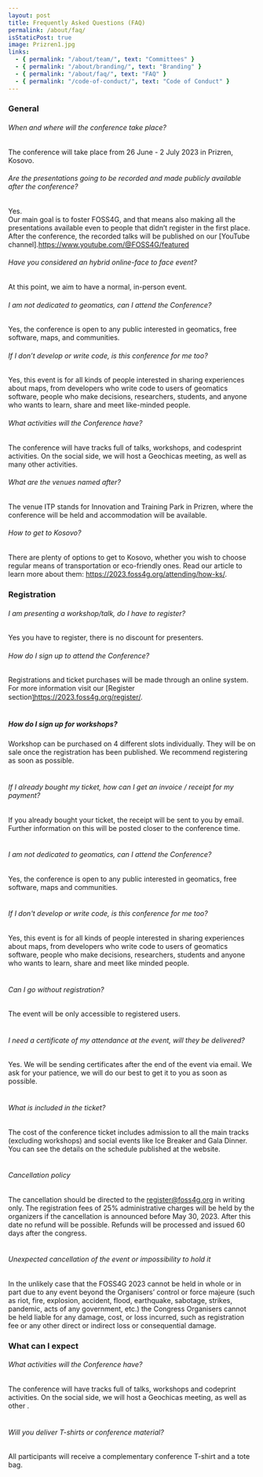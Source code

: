 ```yaml
---
layout: post
title: Frequently Asked Questions (FAQ)
permalink: /about/faq/
isStaticPost: true
image: Prizren1.jpg
links:
  - { permalink: "/about/team/", text: "Committees" }
  - { permalink: "/about/branding/", text: "Branding" }
  - { permalink: "/about/faq/", text: "FAQ" }
  - { permalink: "/code-of-conduct/", text: "Code of Conduct" }
---
```


### General

###### When and where will the conference take place?

The conference will take place from 26 June - 2 July 2023 in Prizren, Kosovo.
&nbsp;

###### Are the presentations going to be recorded and made publicly available after the conference?

Yes.  
Our main goal is to foster FOSS4G, and that means also making all the presentations available even to people that didn’t register in the first place. After the conference, the recorded talks will be published on our [YouTube channel].<https://www.youtube.com/@FOSS4G/featured>
&nbsp;

###### Have you considered an hybrid online-face to face event?

At this point, we aim to have a normal, in-person event.

###### I am not dedicated to geomatics, can I attend the Conference?

Yes, the conference is open to any public interested in geomatics, free software, maps, and communities.
 
###### If I don’t develop or write code, is this conference for me too?

Yes, this event is for all kinds of people interested in sharing experiences about maps, from developers who write code to users of geomatics software, people who make decisions, researchers, students, and anyone who wants to learn, share and meet like-minded people.

###### What activities will the Conference have?

The conference will have tracks full of talks, workshops, and codesprint activities. On the social side, we will host a Geochicas meeting, as well as many other activities.

###### What are the venues named after?

The venue ITP stands for Innovation and Training Park in Prizren, where the conference will be held and accommodation will be available. 

###### How to get to Kosovo?

There are plenty of options to get to Kosovo, whether you wish to choose regular means of transportation or eco-friendly ones. Read our article to learn more about them: <https://2023.foss4g.org/attending/how-ks/>.


### Registration

###### I am presenting a workshop/talk, do I have to register?

Yes you have to register, there is no discount for presenters. 
&nbsp;

###### How do I sign up to attend the Conference?

Registrations and ticket purchases will be made through an online system. For more information visit our [Register section]̜<https://2023.foss4g.org/register/>.  
&nbsp;

##### How do I sign up for workshops?

Workshop can be purchased on 4 different slots individually. They will be on sale once the registration has been published. We recommend registering as soon as possible.  
&nbsp;


###### If I already bought my ticket, how can I get an invoice / receipt for my payment?

If you already bought your ticket, the receipt will be sent to you by email. Further information on this will be posted closer to the conference time.  
&nbsp;

###### I am not dedicated to geomatics, can I attend the Conference?

Yes, the conference is open to any public interested in geomatics, free software, maps and communities.  
&nbsp;

###### If I don't develop or write code, is this conference for me too?

Yes, this event is for all kinds of people interested in sharing experiences about maps, from developers who write code to users of geomatics software, people who make decisions, researchers, students and anyone who wants to learn, share and meet like minded people.  
&nbsp;

###### Can I go without registration?

The event will be only accessible to registered users.  
&nbsp;

###### I need a certificate of my attendance at the event, will they be delivered?

Yes. We will be sending certificates after the end of the event via email. We ask for your patience, we will do our best to get it to you as soon as possible.  
&nbsp;

###### What is included in the ticket?

The cost of the conference ticket includes admission to all the main tracks (excluding workshops) and social events like Ice Breaker and Gala Dinner.  
You can see the details on the schedule published at the website.  
&nbsp;

###### Cancellation policy

The cancellation should be directed to the <register@foss4g.org> in writing only. The registration fees of 25% administrative charges will be held by the organizers if the cancellation is announced before May 30, 2023. After this date no refund will be possible. Refunds will be processed and issued 60 days after the congress.  
&nbsp;

###### Unexpected cancellation of the event or impossibility to hold it

In the unlikely case that the FOSS4G 2023 cannot be held in whole or in part due to any event beyond the Organisers’ control or force majeure (such as riot, fire, explosion, accident, flood, earthquake, sabotage, strikes, pandemic, acts of any government, etc.) the Congress Organisers cannot be held liable for any damage, cost, or loss incurred, such as registration fee or any other direct or indirect loss or consequential damage.

### What can I expect

###### What activities will the Conference have?

The conference will have tracks full of talks, workshops and codeprint activities. On the social side, we will host a Geochicas meeting, as well as other .  
&nbsp;

###### Will you deliver T-shirts or conference material?

All participants will receive a complementary conference T-shirt and a tote bag.
